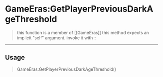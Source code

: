 # GameEras:GetPlayerPreviousDarkAgeThreshold
> this function is a member of [[GameEras]]
> this method expects an implicit "self" argument. invoke it with `:`
-----
## Usage
> GameEras:GetPlayerPreviousDarkAgeThreshold()
